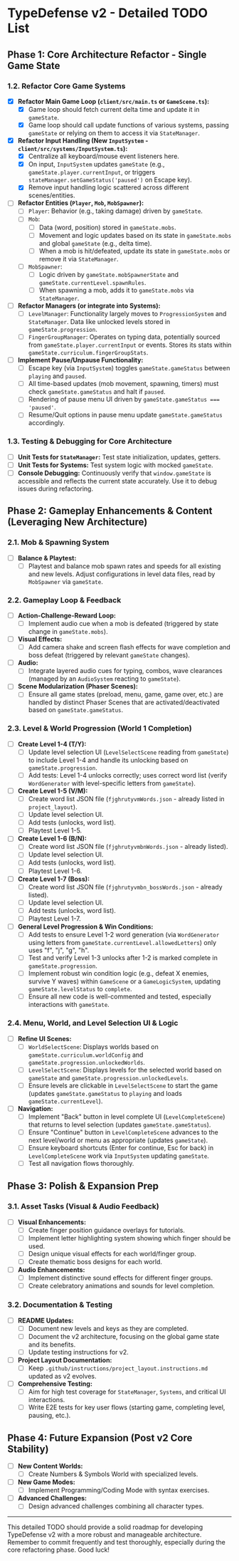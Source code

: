 # TypeDefense v2 - Detailed TODO List

## Phase 1: Core Architecture Refactor - Single Game State

### 1.2. Refactor Core Game Systems

- [x] **Refactor Main Game Loop (`client/src/main.ts` or `GameScene.ts`):**
  - [x] Game loop should fetch current delta time and update it in `gameState`.
  - [x] Game loop should call update functions of various systems, passing `gameState` or relying on them to access it via `StateManager`.
- [x] **Refactor Input Handling (New `InputSystem` - `client/src/systems/InputSystem.ts`):**
  - [x] Centralize all keyboard/mouse event listeners here.
  - [x] On input, `InputSystem` updates `gameState` (e.g., `gameState.player.currentInput`, or triggers `stateManager.setGameStatus('paused')` on Escape key).
  - [x] Remove input handling logic scattered across different scenes/entities.
- [ ] **Refactor Entities (`Player`, `Mob`, `MobSpawner`):**
  - [ ] `Player`: Behavior (e.g., taking damage) driven by `gameState`.
  - [ ] `Mob`:
    - [ ] Data (word, position) stored in `gameState.mobs`.
    - [ ] Movement and logic updates based on its state in `gameState.mobs` and global `gameState` (e.g., delta time).
    - [ ] When a mob is hit/defeated, update its state in `gameState.mobs` or remove it via `StateManager`.
  - [ ] `MobSpawner`:
    - [ ] Logic driven by `gameState.mobSpawnerState` and `gameState.currentLevel.spawnRules`.
    - [ ] When spawning a mob, adds it to `gameState.mobs` via `StateManager`.
- [ ] **Refactor Managers (or integrate into Systems):**
  - [ ] `LevelManager`: Functionality largely moves to `ProgressionSystem` and `StateManager`. Data like unlocked levels stored in `gameState.progression`.
  - [ ] `FingerGroupManager`: Operates on typing data, potentially sourced from `gameState.player.currentInput` or events. Stores its stats within `gameState.curriculum.fingerGroupStats`.
- [ ] **Implement Pause/Unpause Functionality:**
  - [ ] Escape key (via `InputSystem`) toggles `gameState.gameStatus` between `playing` and `paused`.
  - [ ] All time-based updates (mob movement, spawning, timers) must check `gameState.gameStatus` and halt if `paused`.
  - [ ] Rendering of pause menu UI driven by `gameState.gameStatus === 'paused'`.
  - [ ] Resume/Quit options in pause menu update `gameState.gameStatus` accordingly.

### 1.3. Testing & Debugging for Core Architecture

- [ ] **Unit Tests for `StateManager`:** Test state initialization, updates, getters.
- [ ] **Unit Tests for Systems:** Test system logic with mocked `gameState`.
- [ ] **Console Debugging:** Continuously verify that `window.gameState` is accessible and reflects the current state accurately. Use it to debug issues during refactoring.

## Phase 2: Gameplay Enhancements & Content (Leveraging New Architecture)

### 2.1. Mob & Spawning System

- [ ] **Balance & Playtest:**
  - [ ] Playtest and balance mob spawn rates and speeds for all existing and new levels. Adjust configurations in level data files, read by `MobSpawner` via `gameState`.

### 2.2. Gameplay Loop & Feedback

- [ ] **Action-Challenge-Reward Loop:**
  - [ ] Implement audio cue when a mob is defeated (triggered by state change in `gameState.mobs`).
- [ ] **Visual Effects:**
  - [ ] Add camera shake and screen flash effects for wave completion and boss defeat (triggered by relevant `gameState` changes).
- [ ] **Audio:**
  - [ ] Integrate layered audio cues for typing, combos, wave clearances (managed by an `AudioSystem` reacting to `gameState`).
- [ ] **Scene Modularization (Phaser Scenes):**
  - [ ] Ensure all game states (preload, menu, game, game over, etc.) are handled by distinct Phaser Scenes that are activated/deactivated based on `gameState.gameStatus`.

### 2.3. Level & World Progression (World 1 Completion)

- [ ] **Create Level 1-4 (T/Y):**
  - [ ] Update level selection UI (`LevelSelectScene` reading from `gameState`) to include Level 1-4 and handle its unlocking based on `gameState.progression`.
  - [ ] Add tests: Level 1-4 unlocks correctly; uses correct word list (verify `WordGenerator` with level-specific letters from `gameState`).
- [ ] **Create Level 1-5 (V/M):**
  - [ ] Create word list JSON file (`fjghrutyvmWords.json` - already listed in `project_layout`).
  - [ ] Update level selection UI.
  - [ ] Add tests (unlocks, word list).
  - [ ] Playtest Level 1-5.
- [ ] **Create Level 1-6 (B/N):**
  - [ ] Create word list JSON file (`fjghrutyvmbnWords.json` - already listed).
  - [ ] Update level selection UI.
  - [ ] Add tests (unlocks, word list).
  - [ ] Playtest Level 1-6.
- [ ] **Create Level 1-7 (Boss):**
  - [ ] Create word list JSON file (`fjghrutyvmbn_bossWords.json` - already listed).
  - [ ] Update level selection UI.
  - [ ] Add tests (unlocks, word list).
  - [ ] Playtest Level 1-7.
- [ ] **General Level Progression & Win Conditions:**
  - [ ] Add tests to ensure Level 1-2 word generation (via `WordGenerator` using letters from `gameState.currentLevel.allowedLetters`) only uses "f", "j", "g", "h".
  - [ ] Test and verify Level 1-3 unlocks after 1-2 is marked complete in `gameState.progression`.
  - [ ] Implement robust win condition logic (e.g., defeat X enemies, survive Y waves) within `GameScene` or a `GameLogicSystem`, updating `gameState.levelStatus` to `complete`.
  - [ ] Ensure all new code is well-commented and tested, especially interactions with `gameState`.

### 2.4. Menu, World, and Level Selection UI & Logic

- [ ] **Refine UI Scenes:**
  - [ ] `WorldSelectScene`: Displays worlds based on `gameState.curriculum.worldConfig` and `gameState.progression.unlockedWorlds`.
  - [ ] `LevelSelectScene`: Displays levels for the selected world based on `gameState` and `gameState.progression.unlockedLevels`.
  - [ ] Ensure levels are clickable in `LevelSelectScene` to start the game (updates `gameState.gameStatus` to `playing` and loads `gameState.currentLevel`).
- [ ] **Navigation:**
  - [ ] Implement "Back" button in level complete UI (`LevelCompleteScene`) that returns to level selection (updates `gameState.gameStatus`).
  - [ ] Ensure "Continue" button in `LevelCompleteScene` advances to the next level/world or menu as appropriate (updates `gameState`).
  - [ ] Ensure keyboard shortcuts (Enter for continue, Esc for back) in `LevelCompleteScene` work via `InputSystem` updating `gameState`.
  - [ ] Test all navigation flows thoroughly.

## Phase 3: Polish & Expansion Prep

### 3.1. Asset Tasks (Visual & Audio Feedback)

- [ ] **Visual Enhancements:**
  - [ ] Create finger position guidance overlays for tutorials.
  - [ ] Implement letter highlighting system showing which finger should be used.
  - [ ] Design unique visual effects for each world/finger group.
  - [ ] Create thematic boss designs for each world.
- [ ] **Audio Enhancements:**
  - [ ] Implement distinctive sound effects for different finger groups.
  - [ ] Create celebratory animations and sounds for level completion.

### 3.2. Documentation & Testing

- [ ] **README Updates:**
  - [ ] Document new levels and keys as they are completed.
  - [ ] Document the v2 architecture, focusing on the global game state and its benefits.
  - [ ] Update testing instructions for v2.
- [ ] **Project Layout Documentation:**
  - [ ] Keep `.github/instructions/project_layout.instructions.md` updated as v2 evolves.
- [ ] **Comprehensive Testing:**
  - [ ] Aim for high test coverage for `StateManager`, `Systems`, and critical UI interactions.
  - [ ] Write E2E tests for key user flows (starting game, completing level, pausing, etc.).

## Phase 4: Future Expansion (Post v2 Core Stability)

- [ ] **New Content Worlds:**
  - [ ] Create Numbers & Symbols World with specialized levels.
- [ ] **New Game Modes:**
  - [ ] Implement Programming/Coding Mode with syntax exercises.
- [ ] **Advanced Challenges:**
  - [ ] Design advanced challenges combining all character types.

---

This detailed TODO should provide a solid roadmap for developing TypeDefense v2 with a more robust and manageable architecture. Remember to commit frequently and test thoroughly, especially during the core refactoring phase. Good luck!
